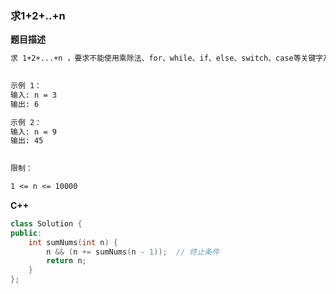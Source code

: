 <!-- Tag: 数组 -->

### 求1+2+..+n

**题目描述**

```tex
求 1+2+...+n ，要求不能使用乘除法、for、while、if、else、switch、case等关键字及条件判断语句（A?B:C）。

 
示例 1：
输入: n = 3
输出: 6

示例 2：
输入: n = 9
输出: 45
 

限制：

1 <= n <= 10000
```

**C++**

```c++
class Solution {
public:
    int sumNums(int n) {
        n && (n += sumNums(n - 1));  // 终止条件
        return n;
    }
};
```